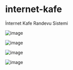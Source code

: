 # internet-kafe
İnternet Kafe Randevu Sistemi

![image](https://user-images.githubusercontent.com/70021191/165622826-e684218a-74c3-4301-9d34-87d388409ff0.png)

![image](https://user-images.githubusercontent.com/70021191/165622862-698771f6-4dd4-4ac8-a6b0-ed67a594799a.png)

![image](https://user-images.githubusercontent.com/70021191/165622925-9fce9883-8416-4c44-8e2b-64434ea25799.png)

![image](https://user-images.githubusercontent.com/70021191/165622945-b658e66f-c8c0-4d49-a77a-7de0f1135f2d.png)













